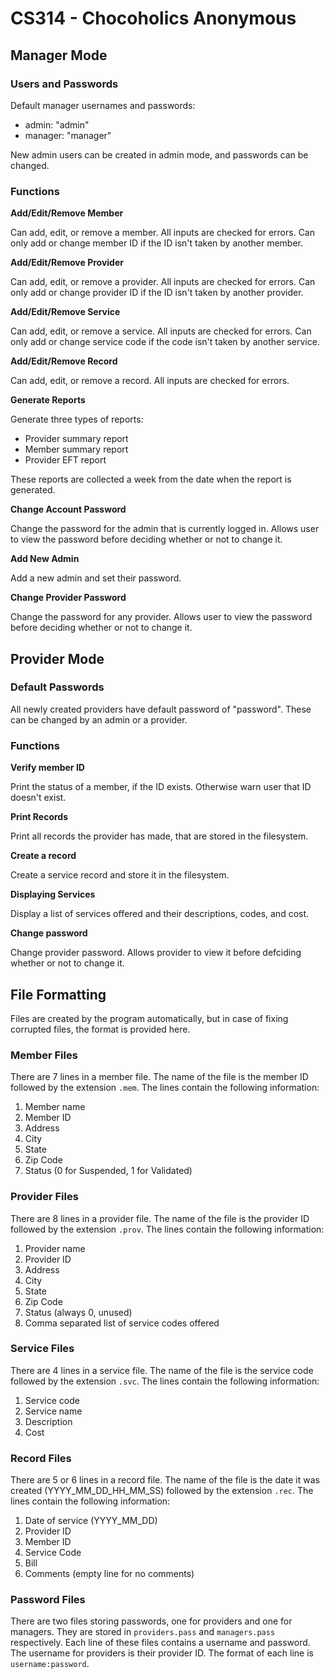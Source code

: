 # CS314 - Chocoholics Anonymous

## Manager Mode

### Users and Passwords

Default manager usernames and passwords:
  * admin: "admin"
  * manager: "manager"

New admin users can be created in admin mode, and passwords can be changed.

### Functions

**Add/Edit/Remove Member**

Can add, edit, or remove a member. All inputs are checked for errors. Can only add or change member ID if the ID isn't taken by another member.

**Add/Edit/Remove Provider**

Can add, edit, or remove a provider. All inputs are checked for errors. Can only add or change provider ID if the ID isn't taken by another provider.

**Add/Edit/Remove Service**

Can add, edit, or remove a service. All inputs are checked for errors. Can only add or change service code if the code isn't taken by another service.

**Add/Edit/Remove Record**

Can add, edit, or remove a record. All inputs are checked for errors. 

**Generate Reports**

Generate three types of reports:
  * Provider summary report  
  * Member summary report
  * Provider EFT report

These reports are collected a week from the date when the report is generated.

**Change Account Password**

Change the password for the admin that is currently logged in. Allows user to view the password before deciding whether or not to change it.

**Add New Admin**

Add a new admin and set their password.

**Change Provider Password**

Change the password for any provider. Allows user to view the password before deciding whether or not to change it.

## Provider Mode

### Default Passwords
All newly created providers have default password of "password". These can be changed by an admin or a provider.

### Functions

**Verify member ID**

Print the status of a member, if the ID exists. Otherwise warn user that ID doesn't exist.

**Print Records**

Print all records the provider has made, that are stored in the filesystem.

**Create a record**

Create a service record and store it in the filesystem.

**Displaying Services**

Display a list of services offered and their descriptions, codes, and cost.

**Change  password**

Change provider password. Allows provider to view it before defciding whether or not to change it.

## File Formatting
Files are created by the program automatically, but in case of fixing corrupted files, the format is provided here.

### Member Files
There are 7 lines in a member file. The name of the file is the member ID followed by the extension `.mem`. The lines contain the following information:

  1. Member name
  2. Member ID
  3. Address
  4. City
  5. State
  6. Zip Code
  7. Status (0 for Suspended, 1 for Validated)

### Provider Files
There are 8 lines in a provider file. The name of the file is the provider ID followed by the extension `.prov`. The lines contain the following information:

  1. Provider name
  2. Provider ID
  3. Address
  4. City
  5. State
  6. Zip Code
  7. Status (always 0, unused)
  8. Comma separated list of service codes offered

### Service Files
There are 4 lines in a service file. The name of the file is the service code followed by the extension `.svc`. The lines contain the following information:

  1. Service code
  2. Service name
  3. Description
  4. Cost

### Record Files
There are 5 or 6 lines in a record file. The name of the file is the date it was created (YYYY_MM_DD_HH_MM_SS) followed by the extension `.rec`. The lines contain the following information:

  1. Date of service (YYYY_MM_DD)
  2. Provider ID
  3. Member ID
  4. Service Code
  5. Bill
  6. Comments (empty line for no comments)

### Password Files
There are two files storing passwords, one for providers and one for managers. They are stored in `providers.pass` and `managers.pass` respectively. Each line of these files contains a username and password. The username for providers is their provider ID. The format of each line is `username:password`.